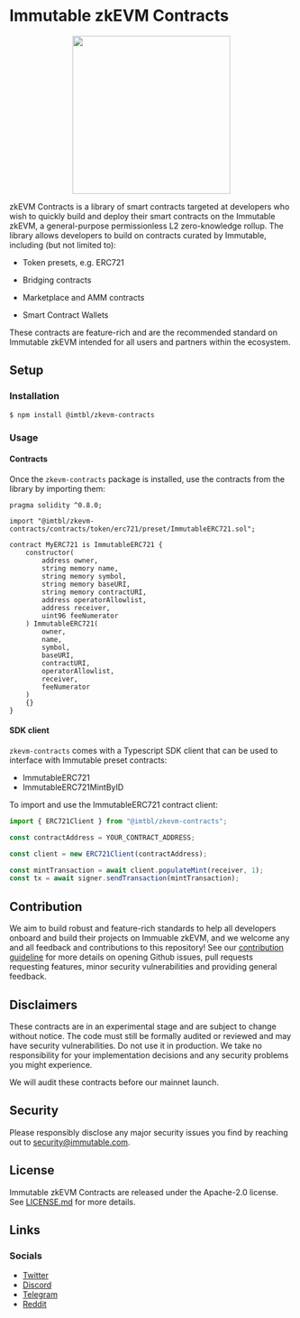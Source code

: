 # Immutable zkEVM Contracts

<p align="center"><img src="https://cdn.dribbble.com/users/1299339/screenshots/7133657/media/837237d447d36581ebd59ec36d30daea.gif" width="280"/></p>

zkEVM Contracts is a library of smart contracts targeted at developers who wish to quickly build and deploy their smart contracts on the Immutable zkEVM, a general-purpose permissionless L2 zero-knowledge rollup. The library allows developers to build on contracts curated by Immutable, including (but not limited to):

- Token presets, e.g. ERC721

- Bridging contracts

- Marketplace and AMM contracts

- Smart Contract Wallets

These contracts are feature-rich and are the recommended standard on Immutable zkEVM intended for all users and partners within the ecosystem.

## Setup

### Installation

```
$ npm install @imtbl/zkevm-contracts
```

### Usage

#### Contracts

Once the `zkevm-contracts` package is installed, use the contracts from the library by importing them:

```solidity
pragma solidity ^0.8.0;

import "@imtbl/zkevm-contracts/contracts/token/erc721/preset/ImmutableERC721.sol";

contract MyERC721 is ImmutableERC721 {
    constructor(
        address owner,
        string memory name,
        string memory symbol,
        string memory baseURI,
        string memory contractURI,
        address operatorAllowlist,
        address receiver,
        uint96 feeNumerator
    ) ImmutableERC721(
        owner,
        name,
        symbol,
        baseURI,
        contractURI,
        operatorAllowlist,
        receiver,
        feeNumerator
    )
    {}
}
```

#### SDK client

`zkevm-contracts` comes with a Typescript SDK client that can be used to interface with Immutable preset contracts:

- ImmutableERC721
- ImmutableERC721MintByID

To import and use the ImmutableERC721 contract client:

```typescript
import { ERC721Client } from "@imtbl/zkevm-contracts";

const contractAddress = YOUR_CONTRACT_ADDRESS;

const client = new ERC721Client(contractAddress);

const mintTransaction = await client.populateMint(receiver, 1);
const tx = await signer.sendTransaction(mintTransaction);
```

## Contribution

We aim to build robust and feature-rich standards to help all developers onboard and build their projects on Immuable zkEVM, and we welcome any and all feedback and contributions to this repository! See our [contribution guideline](CONTRIBUTING.md) for more details on opening Github issues, pull requests requesting features, minor security vulnerabilities and providing general feedback.

## Disclaimers

These contracts are in an experimental stage and are subject to change without notice. The code must still be formally audited or reviewed and may have security vulnerabilities. Do not use it in production. We take no responsibility for your implementation decisions and any security problems you might experience.

We will audit these contracts before our mainnet launch.

## Security

Please responsibly disclose any major security issues you find by reaching out to [security@immutable.com][im-sec].

[im-sec]: mailto:security@immutable.com

## License

Immutable zkEVM Contracts are released under the Apache-2.0 license. See [LICENSE.md](LICENSE.md) for more details.

## Links

### Socials

- [Twitter](https://twitter.com/Immutable)
- [Discord](https://discord.gg/6GjgPkp464)
- [Telegram](https://t.me/immutablex)
- [Reddit](https://www.reddit.com/r/ImmutableX/)

